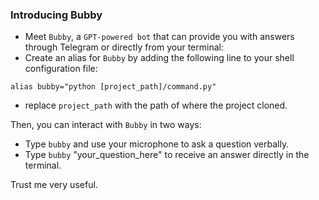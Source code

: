 ### Introducing Bubby

- Meet `Bubby`, a `GPT-powered bot` that can provide you with answers through Telegram or directly from your terminal:
- Create an alias for `Bubby` by adding the following line to your shell configuration file:

`alias bubby="python [project_path]/command.py"`
- replace `project_path` with the path of where the project cloned.

Then, you can interact with `Bubby` in two ways:

- Type `bubby` and use your microphone to ask a question verbally.
- Type `bubby` "your_question_here" to receive an answer directly in the terminal.

Trust me very useful.



